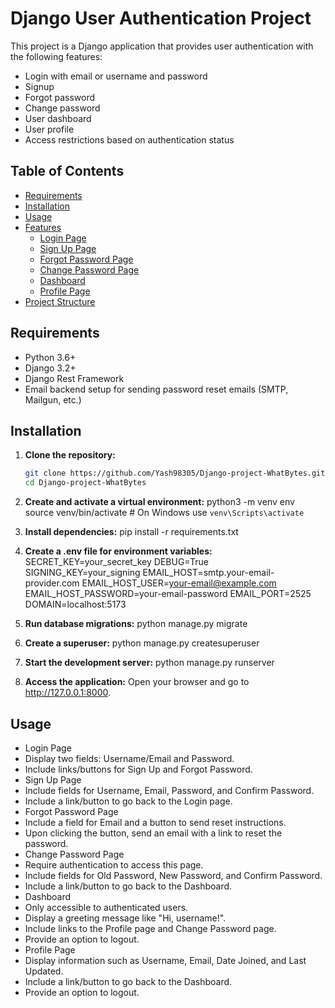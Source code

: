 # Django User Authentication Project

This project is a Django application that provides user authentication with the following features:

- Login with email or username and password
- Signup
- Forgot password
- Change password
- User dashboard
- User profile
- Access restrictions based on authentication status

## Table of Contents

- [Requirements](#requirements)
- [Installation](#installation)
- [Usage](#usage)
- [Features](#features)
  - [Login Page](#login-page)
  - [Sign Up Page](#sign-up-page)
  - [Forgot Password Page](#forgot-password-page)
  - [Change Password Page](#change-password-page)
  - [Dashboard](#dashboard)
  - [Profile Page](#profile-page)
- [Project Structure](#project-structure)


## Requirements

- Python 3.6+
- Django 3.2+
- Django Rest Framework
- Email backend setup for sending password reset emails (SMTP, Mailgun, etc.)

## Installation

1. **Clone the repository:**

   ```bash
   git clone https://github.com/Yash98305/Django-project-WhatBytes.git
   cd Django-project-WhatBytes

2. **Create and activate a virtual environment:**
    python3 -m venv env
    source venv/bin/activate  # On Windows use `venv\Scripts\activate`

3. **Install dependencies:**
    pip install -r requirements.txt

4. **Create a .env file for environment variables:**
    SECRET_KEY=your_secret_key
    DEBUG=True
    SIGNING_KEY=your_signing
    EMAIL_HOST=smtp.your-email-provider.com
    EMAIL_HOST_USER=your-email@example.com
    EMAIL_HOST_PASSWORD=your-email-password
    EMAIL_PORT=2525
    DOMAIN=localhost:5173

5. **Run database migrations:**
    python manage.py migrate

6. **Create a superuser:**
    python manage.py createsuperuser

7. **Start the development server:**
    python manage.py runserver

8. **Access the application:**
    Open your browser and go to http://127.0.0.1:8000.


## Usage
- Login Page
- Display two fields: Username/Email and Password.
- Include links/buttons for Sign Up and Forgot Password.
- Sign Up Page
- Include fields for Username, Email, Password, and Confirm Password.
- Include a link/button to go back to the Login page.
- Forgot Password Page
- Include a field for Email and a button to send reset instructions.
- Upon clicking the button, send an email with a link to reset the password.
- Change Password Page
- Require authentication to access this page.
- Include fields for Old Password, New Password, and Confirm Password.
- Include a link/button to go back to the Dashboard.
- Dashboard
- Only accessible to authenticated users.
- Display a greeting message like "Hi, username!".
- Include links to the Profile page and Change Password page.
- Provide an option to logout.
- Profile Page
- Display information such as Username, Email, Date Joined, and Last  Updated.
- Include a link/button to go back to the Dashboard.
- Provide an option to logout.